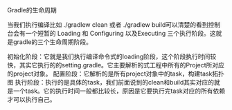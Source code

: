 Gradle的生命周期

当我们执行编译比如 ./gradlew clean 或者 ./gradlew build可以清楚的看到控制台会有一个短暂的 Loading 和 Configuring 以及Executing 三个执行阶段。这就是gradle的三个生命周期阶段。

初始化阶段：它就是我们执行编译命令式的loading阶段，这个阶段执行时间较快，其实它执行的的setting.gradle。它主要解析的式工程中所有的Project所对应的project对象。
配置阶段：它解析的是所有project对象中的task，构建task拓扑图
执行阶段：执行的是具体的task，我们前面说到的clean和build其实对应的就是一个task。它的执行时间一般都比较长，原因是它要执行完task对应的所有依赖才可以执行自己。
